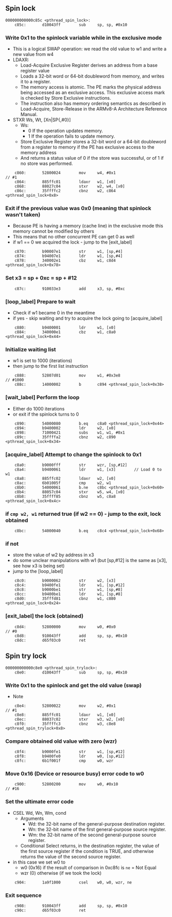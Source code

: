 ## Spin lock
```
000000000000c85c <pthread_spin_lock>:
    c85c:       d10043ff        sub     sp, sp, #0x10
```

### Write 0x1 to the spinlock variable while in the exclusive mode
* This is a logical SWAP operation: we read the old value to w1 and write a new value from w4
* LDAXR:
  * Load-Acquire Exclusive Register derives an address from a base register value
  * Loads a 32-bit word or 64-bit doubleword from memory, and writes it to a register. 
  * The memory access is atomic. The PE marks the physical address being accessed as an exclusive access. This exclusive access mark is checked by Store Exclusive instructions.
  * The instruction also has memory ordering semantics as described in Load-Acquire, Store-Release in the ARMv8-A Architecture Reference Manual.
* STXR Ws, Wt, [Xn|SP{,#0}] 
  * Ws:
    * 0 If the operation updates memory.
    * 1 If the operation fails to update memory.
  * Store Exclusive Register stores a 32-bit word or a 64-bit doubleword from a register to memory if the PE has exclusive access to the memory address
  * And returns a status value of 0 if the store was successful, or of 1 if no store was performed. 
```
    c860:       52800024        mov     w4, #0x1                        // #1
    c864:       885ffc01        ldaxr   w1, [x0]
    c868:       88027c04        stxr    w2, w4, [x0]
    c86c:       35ffffc2        cbnz    w2, c864 <pthread_spin_lock+0x8>
```
### Exit if the previous value was 0x0 (meaning that spinlock wasn't taken)
* Because PE is having a memory (cache line) in the exclusive mode this memory cannot be modified by others
* This means that no other concurrent PE can get 0 as well
* if w1 == 0 we acquired the lock - jump to the [exit_label]
```
    c870:       b90007e1        str     w1, [sp,#4]
    c874:       b94007e1        ldr     w1, [sp,#4]
    c878:       340002e1        cbz     w1, c8d4 <pthread_spin_lock+0x78>
```

### Set x3 = sp + 0xc = sp + #12
```
    c87c:       910033e3        add     x3, sp, #0xc
```

### [loop_label] Prepare to wait
* Check if w1 became 0 in the meantime
* if yes - skip waiting and try to acquire the lock going to [acquire_label]
```
    c880:       b9400001        ldr     w1, [x0]
    c884:       340000e1        cbz     w1, c8a0 <pthread_spin_lock+0x44>
```
### Initialize waiting list
* w1 is set to 1000 (iterations)
* then jump to the first list instruction
```
    c888:       52807d01        mov     w1, #0x3e8                      // #1000
    c88c:       14000002        b       c894 <pthread_spin_lock+0x38>
```

### [wait_label] Perform the loop
* Either do 1000 iterations
* or exit if the spinlock turns to 0
```
    c890:       54000080        b.eq    c8a0 <pthread_spin_lock+0x44>
    c894:       b9400002        ldr     w2, [x0]
    c898:       71000421        subs    w1, w1, #0x1
    c89c:       35ffffa2        cbnz    w2, c890 <pthread_spin_lock+0x34>
```

### [acquire_label] Attempt to change the spinlock to 0x1
```
    c8a0:       b9000fff        str     wzr, [sp,#12]
    c8a4:       b9400061        ldr     w1, [x3]        // Load 0 to w1
    c8a8:       885ffc02        ldaxr   w2, [x0]
    c8ac:       6b01005f        cmp     w2, w1
    c8b0:       54000061        b.ne    c8bc <pthread_spin_lock+0x60>
    c8b4:       88057c04        stxr    w5, w4, [x0]
    c8b8:       35ffff85        cbnz    w5, c8a8 <pthread_spin_lock+0x4c>
```
### if `cmp w2, w1` returned true (if w2 == 0) - jump to the exit, lock obtained
```
    c8bc:       54000040        b.eq    c8c4 <pthread_spin_lock+0x68>
```
### if not 
* store the value of w2 by address in x3
* do some unclear manipulations with w1 (but [sp,#12] is the same as [x3], see how x3 is being set)
* jump to the [loop_label]
```
    c8c0:       b9000062        str     w2, [x3]
    c8c4:       b9400fe1        ldr     w1, [sp,#12]
    c8c8:       b9000be1        str     w1, [sp,#8]
    c8cc:       b9400be1        ldr     w1, [sp,#8]
    c8d0:       35fffd81        cbnz    w1, c880 <pthread_spin_lock+0x24>
```

### [exit_label] the lock (obtained)
```
    c8d4:       52800000        mov     w0, #0x0                        // #0
    c8d8:       910043ff        add     sp, sp, #0x10
    c8dc:       d65f03c0        ret
```

## Spin try lock

```
000000000000c8e0 <pthread_spin_trylock>:
    c8e0:       d10043ff        sub     sp, sp, #0x10
```
### Write 0x1 to the spinlock and get the old value (swap)
* Note
```
    c8e4:       52800022        mov     w2, #0x1                        // #1
    c8e8:       885ffc01        ldaxr   w1, [x0]
    c8ec:       88037c02        stxr    w3, w2, [x0]
    c8f0:       35ffffc3        cbnz    w3, c8e8 <pthread_spin_trylock+0x8>
```
### Compare obtained old value with zero (wzr)
```
    c8f4:       b9000fe1        str     w1, [sp,#12]
    c8f8:       b9400fe0        ldr     w0, [sp,#12]
    c8fc:       6b1f001f        cmp     w0, wzr
```
### Move 0x16 (Device or resource busy) error code to w0 
```
    c900:       52800200        mov     w0, #0x10                       // #16
```
### Set the ultimate error code
* CSEL Wd, Wn, Wm, cond
  * Arguments
    * Wd: the 32-bit name of the general-purpose destination register.
    * Wn: the 32-bit name of the first general-purpose source register.
    * Wm: the 32-bit name of the second general-purpose source register.
  * Conditional Select returns, in the destination register, the value of the first source register if the condition is TRUE, and otherwise returns the value of the second source register.
* in this case we set w0 to 
  * w0 (0x16) if the result of comparison in 0xc8fc is `ne` = Not Equal
  * wzr (0) otherwise (if we took the lock)
```
    c904:       1a9f1000        csel    w0, w0, wzr, ne
```
### Exit sequence
```
    c908:       910043ff        add     sp, sp, #0x10
    c90c:       d65f03c0        ret
```
